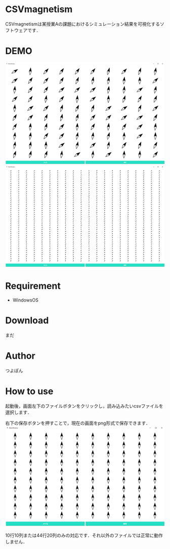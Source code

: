 # CSVmagnetism

CSVmagnetismは某授業Aの課題におけるシミュレーション結果を可視化するソフトウェアです．

# DEMO
![動作時のスクリーンショット1](img/1.png "動作の様子1")
![動作時のスクリーンショット2](img/2.png "動作の様子2")

# Requirement
* WindowsOS

# Download
まだ

# Author
つよぽん

# How to use
起動後，画面左下のファイルボタンをクリックし，読み込みたいcsvファイルを選択します．

右下の保存ボタンを押すことで，現在の画面をpng形式で保存できます．
![使用方法](img/3.png "使用方法")

10行10列または44行20列のみの対応です．それ以外のファイルでは正常に動作しません．